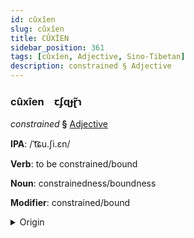 ```yaml
---
id: cûxîen
slug: cûxîen
title: CÛXÎEN
sidebar_position: 361
tags: [cûxîen, Adjective, Sino-Tibetan]
description: constrained § Adjective
---
```


### cûxîen&emsp;<span kind="abugida">ꞇʄɋɟɽ̃ɿ</span>

*constrained* **§** [Adjective](../../tags/Adjective)

**IPA**: /ˈt͡ɕu.ʃi.ɛn/

**Verb**: to be constrained/bound

**Noun**: constrainedness/boundness

**Modifier**: constrained/bound

<details>
    <summary>Origin</summary>
    Mandarin 局限 júxiàn /tɕu.ɕjɛn/<br/>
    <em>Sino-Tibetan Language Family</em>
</details>